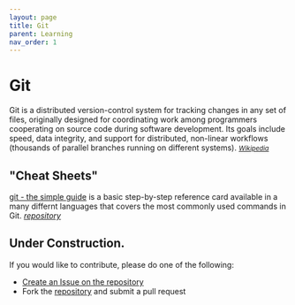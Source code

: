 ```yaml
---
layout: page
title: Git
parent: Learning
nav_order: 1
---
```


# Git

Git is a distributed version-control system for tracking changes in any set of files, originally designed for coordinating work among programmers cooperating on source code during software development. Its goals include speed, data integrity, and support for distributed, non-linear workflows (thousands of parallel branches running on different systems).  <small>_[Wikipedia](https://en.wikipedia.org/wiki/Git)_</small>

## "Cheat Sheets"

[git - the simple guide](http://rogerdudler.github.io/git-guide/) is a basic step-by-step reference card available in a many differnt languages that covers the most commonly used commands in Git.  _[repository](https://github.com/rogerdudler/git-guide)_

## Under Construction.

If you would like to contribute, please do one of the following:
- [Create an Issue on the repository](https://github.com/Seanland/cp-coding-and-api.github.io/issues)
- Fork the [repository](https://github.com/Seanland/cp-coding-and-api.github.io) and submit a pull request
